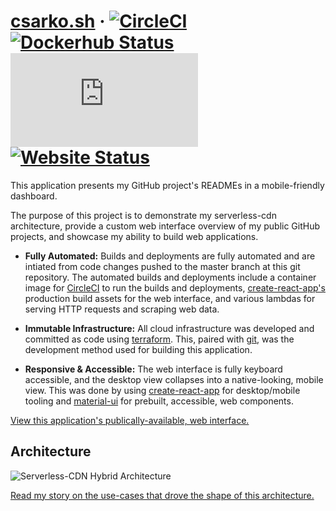 # [csarko.sh](https://csarko.sh) &middot; [![CircleCI](https://img.shields.io/circleci/build/github/csarkosh/csarko.sh.svg)](https://circleci.com/gh/csarkosh/csarko.sh) [![Dockerhub Status](https://img.shields.io/docker/cloud/build/csarko/node_terraform_awscli?label=ci%20image%20build)](https://hub.docker.com/r/csarko/node_terraform_awscli/builds) [![Mozilla Observability](https://img.shields.io/mozilla-observatory/grade/csarko.sh?label=mozilla%20observatory&publish)](https://observatory.mozilla.org/analyze/csarko.sh) [![Website Status](https://img.shields.io/website/https/csarko.sh.svg)](https://csarko.sh)

This application presents my GitHub project's READMEs in a mobile-friendly dashboard.


The purpose of this project is to demonstrate my serverless-cdn architecture, provide a custom web interface overview of my public GitHub projects, and showcase my ability to build web applications.

* **Fully Automated:** Builds and deployments are fully automated and are intiated from code changes pushed to the master branch at this git repository. The automated builds and deployments include a container image for [CircleCI](https://circleci.com/) to run the builds and deployments, [create-react-app's](https://facebook.github.io/create-react-app/) production build assets for the web interface, and various lambdas for serving HTTP requests and scraping web data.

* **Immutable Infrastructure:** All cloud infrastructure was developed and committed as code using [terraform](https://www.terraform.io/). This, paired with [git](https://git-scm.com/), was the development method used for building this application.

* **Responsive & Accessible:** The web interface is fully keyboard accessible, and the desktop view collapses into a native-looking, mobile view. This was done by using [create-react-app](https://facebook.github.io/create-react-app/) for desktop/mobile tooling and [material-ui](https://material-ui.com/) for prebuilt, accessible, web components.


[View this application's publically-available, web interface.](https://csarko.sh)

## Architecture
![Serverless-CDN Hybrid Architecture](https://csarko.sh/docs/cdn-serverless.svg) 


[Read my story on the use-cases that drove the shape of this architecture.](https://medium.com/@csarkosh/my-experience-getting-an-a-from-mozillas-observatory-tool-on-aws-f0abf12811a1)


